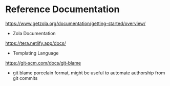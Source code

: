 # Reference Documentation

https://www.getzola.org/documentation/getting-started/overview/
- Zola Documentation

https://tera.netlify.app/docs/
- Templating Language

https://git-scm.com/docs/git-blame
- git blame porcelain format, might be useful to automate authorship from git commits